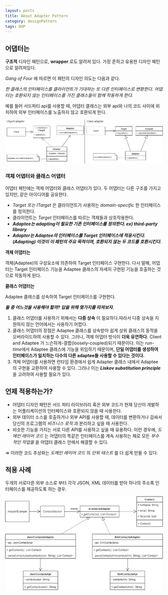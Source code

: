 ```yaml
---
layout: posts
title: About Adapter Pattern
category: designPattern
tags: OOP
---
```


## 어댑터는

**구조적** 디자인 패턴으로, **wrapper** 로도 알려져 있다. 가장 흔하고 유용한 디자인 패턴으로 알려져있다.

_Gang of Four_ 에 따르면 이 패턴의 디자인 의도는 다음과 같다.

_한 클래스의 인터페이스를 클라이언트가 기대하는 또 다른 인터페이스로 변환한다. 어댑터는 호환되지 않는 인터페이스를 가진 클래스들이 함께 작동하게 한다._

예를 들어 서드파티 api를 사용할 때, 어댑터 클래스는 외부 api와 나의 코드 사이에 위치하여 외부 인터페이스를 노출하지 않고 호환되게 한다.

![adapter pattern diagram1](/assets/images/adapter0.png)

### 객체 어댑터와 클래스 어댑터

어댑터 패턴에는 객체 어댑터와 클래스 어댑터가 있다. 두 어댑터는 다른 구조를 가지고 있지만, 같은 아이디어를 공유한다.

- _Target 또는 ITarget_ 은 클라이언트가 사용하는 _domain-specific_ 한 인터페이스를 정의한다.
- 클라이언트는 _Target_ 인터페이스를 따르는 객체들과 상호작용한다.
- **_Adaptee는 adapting이 필요한 기존 인터페이스를 정의한다. ex) third-party library_**
- **_Adapter는 Adaptee의 인터페이스를 Target 인터페이스에 적응시킨다.(Adapting)
  이것이 이 패턴의 주요 목적이며, 호환되지 않는 두 코드를 호환시킨다._**

**객체 어댑터는**

객체(Adaptee)의 구성요소에 의존하여 Target 인터페이스 구현한다. 다시 말해, 어댑터는 Target 인터페이스 기능을 Adaptee 클래스의 자세히 구현된 기능을 호출하는 것으로 작동하게 된다.

**클래스 어댑터는**

Adaptee 클래스를 상속하여 Target 인터페이스를 구현한다.

**_둘 중 어느것을 사용해야 할까? 답을 위해 몇가지를 따져보자._**

1. 클래스 어댑터를 사용하기 위해서는 **다중 상속** 이 필요하다.따라서 다중 상속을 지원하지 않는 언어에서는 사용하기 어렵다.
2. 클래스 어댑터의 장점은 Adaptee 클래스를 상속받아 쉽게 상위 클래스의 동작을 오버라이드하여 사용할 수 있다. 그러나, 객체 어댑터 방식이 **더욱 유연하다.** Client and Adaptee 가 느슨하게-결합(loosely-coupled)되기 때문이다. 이는 *run-time*에서 Adaptee 클래스에 기능을 위임하기 때문이며, **단일 어댑터를 생성하여 인터페이스가 일치하는 다수의 다른 adaptee들 사용할 수 있다는 것이다.**
3. 객체 어댑터를 사용하면 런타임 환경에서 쉽게 Adapter 클래스 내에서 Adaptee 의 구현을 교환하여 사용할 수 있다. 그러나 이는 **_Liskov substitution principle_** 을 고려하여 사용할 필요가 있다.

## 언제 적용하는가?

- 어댑터 디자인 패턴은 서드 파티 라이브러리 혹은 외부 코드가 현재 당신이 개발하는 어플리케이션의 인터페이스와 호환되지 않을 때 사용한다.
- 외부 데이터 소스를 호출하거나 외부 API를 사용할 때, 데이터를 변환하거나 감싸서 당신의 프로그램의 _비즈니스 로직_ 과 분리하고 싶을 때 사용한다.
- 비슷한 기능을 가지는 서로 다른 API를 사용하고 싶을 때 유용하다. 이런 경우에, _도메인 레이어 코드_ 는 어댑터의 똑같은 인터페이스를 계속 사용하는 채로 모든 _부수적인 작업들_ 을 어댑터 클래스 안에서 해결할 수 있다.

⇒ 이러한 코드 추상화는 _도메인 레이어 코드_ 의 _단위 테스트_ 를 더 쉽게 만들 수 있다.

## 적용 사례

두개의 서로다른 외부 소스로 부터 각각 JSON, XML 데이터를 받아 하나의 주소록 인터페이스를 제공하도록 하는 경우.

![adapter pattern diagram2](/assets/images/adapter1.png)
